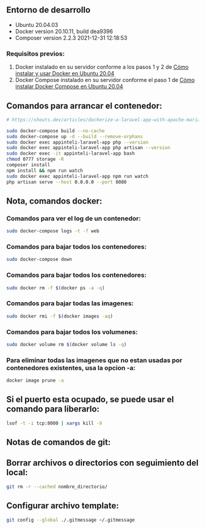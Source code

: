 ## Entorno de desarrollo
- Ubuntu 20.04.03
- Docker version 20.10.11, build dea9396
- Composer version 2.2.3 2021-12-31 12:18:53

### Requisitos previos:
1. Docker instalado en su servidor conforme a los pasos 1 y 2 de [Cómo instalar y usar Docker en Ubuntu 20.04](https://www.digitalocean.com/community/tutorials/how-to-install-and-use-docker-on-ubuntu-20-04)
2. Docker Compose instalado en su servidor conforme el paso 1 de [Cómo instalar Docker Compose en Ubuntu 20.04](https://www.digitalocean.com/community/tutorials/how-to-install-and-use-docker-compose-on-ubuntu-20-04)

## Comandos para arrancar el contenedor:
``` bash
# https://shouts.dev/articles/dockerize-a-laravel-app-with-apache-mariadb

sudo docker-compose build --no-cache
sudo docker-compose up -d --build --remove-orphans
sudo docker exec appinteli-laravel-app php --version
sudo docker exec appinteli-laravel-app php artisan --version
sudo docker exec -it appinteli-laravel-app bash
chmod 0777 storage -R
composer install
npm install && npm run watch
sudo docker exec appinteli-laravel-app npm run watch
php artisan serve --host 0.0.0.0 --port 8080
```

## Nota, comandos docker:

### Comandos para ver el log de un contenedor:
``` bash
sudo docker-compose logs -t -f web
```
### Comandos para bajar todos los contenedores:
``` bash
sudo docker-compose down
```
### Comandos para bajar todos los contenedores:
``` bash
sudo docker rm -f $(docker ps -a -q)
```
### Comandos para bajar todas las imagenes:
``` bash
sudo docker rmi -f $(docker images -aq)
```

### Comandos para bajar todos los volumenes:
``` bash
sudo docker volume rm $(docker volume ls -q)
```
### Para eliminar todas las imagenes que no estan usadas por contenedores existentes, usa la opcion -a:
``` bash
docker image prune -a
```

## Si el puerto esta ocupado, se puede usar el comando para liberarlo:
``` bash
lsof -t -i tcp:8000 | xargs kill -9
```

## Notas de comandos de git:
## Borrar archivos o directorios con seguimiento del local:
``` bash
git rm -r --cached nombre_directorio/
```

## Configurar archivo template:
``` bash
git config --global ./.gitmessage ~/.gitmessage
```
